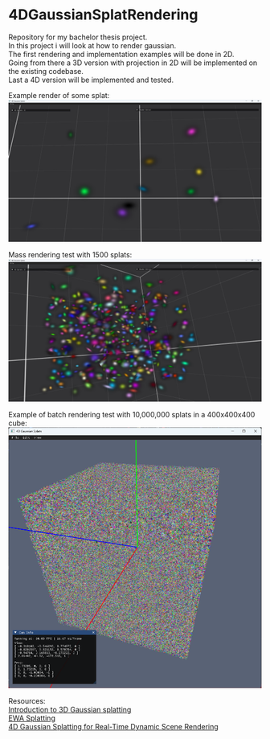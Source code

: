 # 4DGaussianSplatRendering
Repository for my bachelor thesis project.  
In this project i will look at how to render gaussian.  
The first rendering and implementation examples will be done in 2D.  
Going from there a 3D version with projection in 2D will be implemented on the existing codebase.  
Last a 4D version will be implemented and tested.  

Example render of some splat:  
![Example render of some splat](https://github.com/EndMy5uffering/4DGaussianSplatRendering/blob/main/Screenshots/screenshot_03.png?raw=true)

Mass rendering test with 1500 splats:  
![Mass rendering test with 1500 splats](https://github.com/EndMy5uffering/4DGaussianSplatRendering/blob/main/Screenshots/screenshot_04.png?raw=true)

Example of batch rendering test with 10,000,000 splats in a 400x400x400 cube:  
![Mass rendering test with 10000000 splats](https://github.com/EndMy5uffering/4DGaussianSplatRendering/blob/main/Screenshots/screenshot_05.png?raw=true)


Resources:  
[Introduction to 3D Gaussian splatting](https://huggingface.co/blog/gaussian-splatting)  
[EWA Splatting](https://www.cs.umd.edu/~zwicker/publications/EWASplatting-TVCG02.pdf)  
[4D Gaussian Splatting for Real-Time Dynamic Scene Rendering](https://guanjunwu.github.io/4dgs/)  